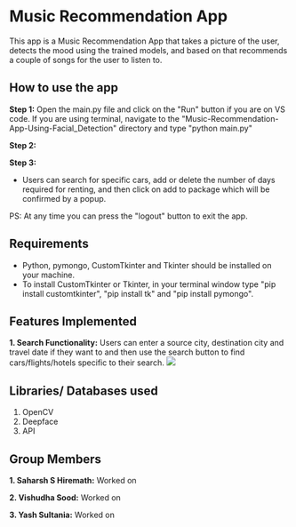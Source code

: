 # Music Recommendation App
This app is a Music Recommendation App that takes a picture of the user, detects the mood using the trained models, and based on that recommends a couple of songs for the user to listen to.

## How to use the app
**Step 1:** Open the main.py file and click on the "Run" button if you are on VS code. If you are using terminal, navigate to the "Music-Recommendation-App-Using-Facial_Detection" directory and type "python main.py"

**Step 2:** 

**Step 3:** 

* Users can search for specific cars, add or delete the number of days required for renting, and then click on add to package which will be confirmed by a popup. 

    
PS: At any time you can press the "logout" button to exit the app.

## Requirements
* Python, pymongo, CustomTkinter and Tkinter should be installed on your machine.
* To install CustomTkinter or Tkinter, in your terminal window type "pip install customtkinter", "pip install tk" and "pip install pymongo".

## Features Implemented
**1. Search Functionality:** Users can enter a source city, destination city and travel date if they want to and then use the search button to find cars/flights/hotels specific to their search.
![](misc/Feature_1.png)

## Libraries/ Databases used
1. OpenCV
2. Deepface
3. API

## Group Members
**1. Saharsh S Hiremath:** Worked on 

**2. Vishudha Sood:** Worked on 

**3. Yash Sultania:** Worked on 